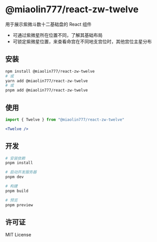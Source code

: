# @miaolin777/react-zw-twelve

用于展示紫微斗数十二基础盘的 React 组件

- 可通过紫微星所在位置不同，了解其基础布局
- 可锁定紫微星位置，来查看命宫在不同地支宫位时，其他宫位主星分布

## 安装

```bash
npm install @miaolin777/react-zw-twelve
# 或
yarn add @miaolin777/react-zw-twelve
# 或
pnpm add @miaolin777/react-zw-twelve
```

## 使用

```jsx
import { Twelve } from "@miaolin777/react-zw-twelve"

<Twelve />
```

## 开发

```bash
# 安装依赖
pnpm install

# 启动开发服务器
pnpm dev

# 构建
pnpm build

# 预览
pnpm preview
```

## 许可证

MIT License
